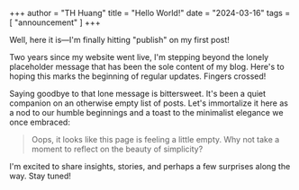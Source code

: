 +++
author = "TH Huang"
title = "Hello World!"
date = "2024-03-16"
tags = [
    "announcement"
]
+++

Well, here it is—I'm finally hitting "publish" on my first post!<!--more-->

Two years since my website went live, I'm stepping beyond the lonely placeholder message that has been the sole content of my blog. Here's to hoping this marks the beginning of regular updates. Fingers crossed!

Saying goodbye to that lone message is bittersweet. It's been a quiet companion on an otherwise empty list of posts. Let's immortalize it here as a nod to our humble beginnings and a toast to the minimalist elegance we once embraced:

> Oops, it looks like this page is feeling a little empty. Why not take a moment to reflect on the beauty of simplicity?

I'm excited to share insights, stories, and perhaps a few surprises along the way. Stay tuned!
